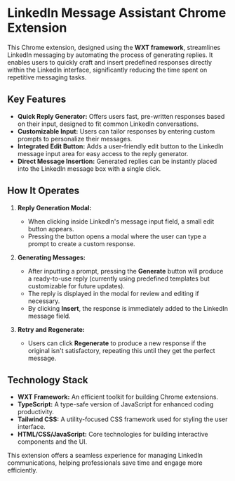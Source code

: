 # LinkedIn Message Assistant Chrome Extension

This Chrome extension, designed using the **WXT framework**, streamlines LinkedIn messaging by automating the process of generating replies. It enables users to quickly craft and insert predefined responses directly within the LinkedIn interface, significantly reducing the time spent on repetitive messaging tasks.

## Key Features

- **Quick Reply Generator:** Offers users fast, pre-written responses based on their input, designed to fit common LinkedIn conversations.
- **Customizable Input:** Users can tailor responses by entering custom prompts to personalize their messages.
- **Integrated Edit Button:** Adds a user-friendly edit button to the LinkedIn message input area for easy access to the reply generator.
- **Direct Message Insertion:** Generated replies can be instantly placed into the LinkedIn message box with a single click.

## How It Operates

1. **Reply Generation Modal:**
   - When clicking inside LinkedIn's message input field, a small edit button appears.
   - Pressing the button opens a modal where the user can type a prompt to create a custom response.

2. **Generating Messages:**
   - After inputting a prompt, pressing the **Generate** button will produce a ready-to-use reply (currently using predefined templates but customizable for future updates).
   - The reply is displayed in the modal for review and editing if necessary.
   - By clicking **Insert**, the response is immediately added to the LinkedIn message field.

3. **Retry and Regenerate:**
   - Users can click **Regenerate** to produce a new response if the original isn't satisfactory, repeating this until they get the perfect message.

## Technology Stack

- **WXT Framework:** An efficient toolkit for building Chrome extensions.
- **TypeScript:** A type-safe version of JavaScript for enhanced coding productivity.
- **Tailwind CSS:** A utility-focused CSS framework used for styling the user interface.
- **HTML/CSS/JavaScript:** Core technologies for building interactive components and the UI. 

This extension offers a seamless experience for managing LinkedIn communications, helping professionals save time and engage more efficiently.